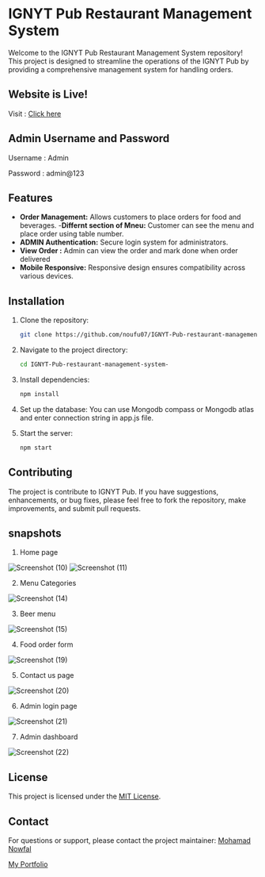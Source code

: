# IGNYT Pub Restaurant Management System

Welcome to the IGNYT Pub Restaurant Management System repository! This project is designed to streamline the operations of the IGNYT Pub by providing a comprehensive management system for handling orders.

## Website is Live!
Visit : [Click here](https://ignytpub.vercel.app/)

## Admin Username and Password
Username : Admin

Password : admin@123
## Features

- **Order Management:** Allows customers to place orders for food and beverages.
-**Differnt section of Mneu:** Customer can see the menu and place order using table number.
- **ADMIN Authentication:** Secure login system for administrators.
- **View Order :** Admin can view the order and mark done when order delivered
- **Mobile Responsive:** Responsive design ensures compatibility across various devices.


## Installation

1. Clone the repository:
   ```bash
   git clone https://github.com/noufu07/IGNYT-Pub-restaurant-management-system-.git

2. Navigate to the project directory:
   ```bash
   cd IGNYT-Pub-restaurant-management-system-

3. Install dependencies:
     ```bash
     npm install
     
4. Set up the database:
  You can use Mongodb compass or Mongodb atlas and enter connection string in app.js file.

5. Start the server:
   ```bash
   npm start
## Contributing
The project is contribute to IGNYT Pub. If you have suggestions, enhancements, or bug fixes, please feel free to fork the repository, make improvements, and submit pull requests.

## snapshots
1. Home page

![Screenshot (10)](https://github.com/noufu07/IGNYT-Pub-restaurant-management-system-/assets/99672808/f92b54cc-ef01-449d-8b60-ba1c69acc110)
![Screenshot (11)](https://github.com/noufu07/IGNYT-Pub-restaurant-management-system-/assets/99672808/af024bc5-e86d-41c0-ac48-eb1acc0ab1cd)

2. Menu Categories

![Screenshot (14)](https://github.com/noufu07/IGNYT-Pub-restaurant-management-system-/assets/99672808/490bbab9-0a99-4a42-883d-b31bd47019f7)

3. Beer menu

![Screenshot (15)](https://github.com/noufu07/IGNYT-Pub-restaurant-management-system-/assets/99672808/98f93f45-21f7-464c-8a9f-dbe14f599802)

4. Food order form

![Screenshot (19)](https://github.com/noufu07/IGNYT-Pub-restaurant-management-system-/assets/99672808/211a08c5-10b8-494b-a73b-3f011cf5f047)


5. Contact us page

![Screenshot (20)](https://github.com/noufu07/IGNYT-Pub-restaurant-management-system-/assets/99672808/263a8649-a8f5-4884-9368-a0ee656dc96f)

6. Admin login page

![Screenshot (21)](https://github.com/noufu07/IGNYT-Pub-restaurant-management-system-/assets/99672808/e072b4e5-443a-44e6-be25-5e9c9184104e)

7. Admin dashboard

![Screenshot (22)](https://github.com/noufu07/IGNYT-Pub-restaurant-management-system-/assets/99672808/666dc04b-d224-459a-a6f7-379c87051b53)


## License
This project is licensed under the [MIT License](https://github.com/noufu07/IGNYT-Pub-restaurant-management-system-/blob/main/LICENSE).

## Contact
For questions or support, please contact the project maintainer:
[Mohamad Nowfal](https://github.com/noufu07)

[My Portfolio](https://noufu.vercel.app/)


